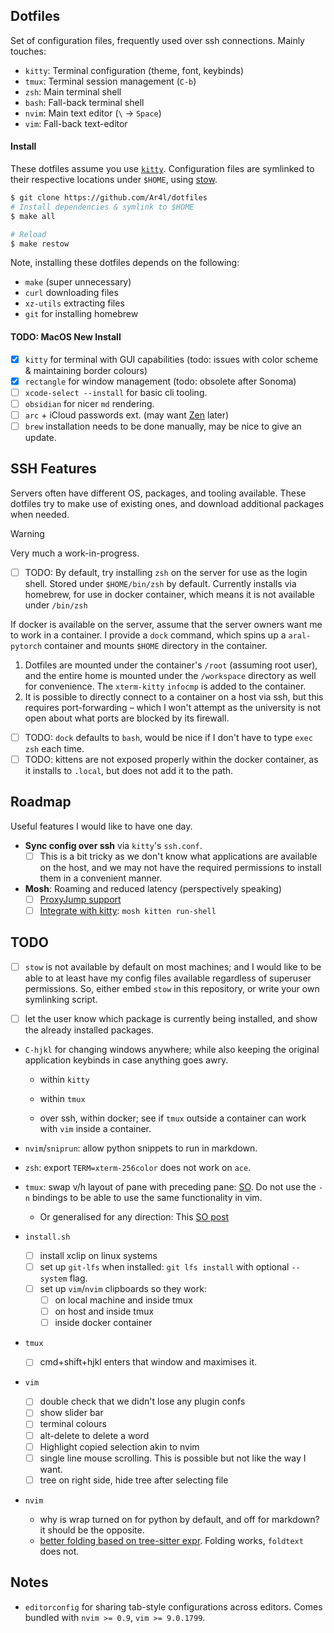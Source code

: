 ## Dotfiles

Set of configuration files, frequently used over ssh connections. Mainly
touches: 

- `kitty`: Terminal configuration (theme, font, keybinds)
- `tmux`: Terminal session management (`C-b`)
- `zsh`: Main terminal shell 
- `bash`: Fall-back terminal shell
- `nvim`: Main text editor (`\` &rarr; `Space`)
- `vim`: Fall-back text-editor

#### Install
These dotfiles assume you use [`kitty`](https://sw.kovidgoyal.net/kitty/binary/#binary-install). 
Configuration files are symlinked to their respective locations under
`$HOME`, using [stow](https://www.gnu.org/software/stow). 

```bash
$ git clone https://github.com/Ar4l/dotfiles
# Install dependencies & symlink to $HOME
$ make all
```

```bash 
# Reload
$ make restow
```

Note, installing these dotfiles depends on the following:
- `make` (super unnecessary)
- `curl` downloading files
- `xz-utils` extracting files
- `git` for installing homebrew

#### TODO: MacOS New Install
- [x] `kitty` for terminal with GUI capabilities (todo: issues with color scheme & maintaining border colours)
- [x] `rectangle` for window management (todo: obsolete after Sonoma)
- [ ] `xcode-select --install` for basic cli tooling.
- [ ] `obsidian` for nicer `md` rendering. 
- [ ] `arc` + iCloud passwords ext. (may want [Zen](https://zen-browser.app/) later)
- [ ] `brew` installation needs to be done manually, may be nice to give an update.

## SSH Features 
Servers often have different OS, packages, and tooling available. These dotfiles try to make use of existing ones, and download additional packages when needed. 

> [!WARNING]
> Very much a work-in-progress.

- [ ] TODO: By default, try installing `zsh` on the server for use as the login shell. Stored under `$HOME/bin/zsh` by default. Currently installs via homebrew, for use in docker container, which means it is not available under `/bin/zsh`

If docker is available on the server, assume that the server owners want me to work in a container. I provide a `dock` command, which spins up a `aral-pytorch` container and mounts `$HOME` directory in the container. 

1. Dotfiles are mounted under the container's `/root` (assuming root user), and the entire home is mounted under the `/workspace` directory as well for convenience. The `xterm-kitty` `infocmp` is added to the container.
2. It is possible to directly connect to a container on a host via ssh, but this requires port-forwarding – which I won't attempt as the university is not open about what ports are blocked by its firewall.

- [ ] TODO: `dock` defaults to `bash`, would be nice if I don't have to type `exec zsh` each time.
- [ ] TODO: kittens are not exposed properly within the docker container, as it installs to `.local`, but does not add it to the path.

## Roadmap 
Useful features I would like to have one day. 

- **Sync config over ssh** via `kitty`'s `ssh.conf`. 
  - [ ] This is a bit tricky as we don't know what applications are
    available on the host, and we may not have the required permissions
    to install them in a convenient manner. 

- **Mosh**: Roaming and reduced latency (perspectively speaking) 
  - [ ] [ProxyJump support](https://arc.net/l/quote/zayyucfl) 
  - [ ] [Integrate with kitty](https://github.com/kovidgoyal/kitty/discussions/6529): `mosh kitten run-shell`

## TODO 
- [ ] `stow` is not available by default on most machines; and I would like to be able to at least have my config files available regardless of superuser permissions. So, either embed `stow` in this repository, or write your own symlinking script. 

- [ ] let the user know which package is currently being installed, and show the already installed packages. 
- `C-hjkl` for changing windows anywhere; while also keeping the original application keybinds in case anything goes awry.
  - within `kitty`
  - within `tmux` 

  - over ssh, within docker; see if `tmux` outside a container can work with `vim` inside a container. 
- `nvim`/`sniprun`: allow python snippets to run in markdown.
- `zsh`: export `TERM=xterm-256color` does not work on `ace`.
- `tmux`: swap v/h layout of pane with preceding pane: [SO](https://stackoverflow.com/questions/15439294/tmux-switch-the-split-style-of-two-adjacent-panes). Do not use the `-n` bindings to be able to use the same functionality in vim.
  - Or generalised for any direction: This [SO post](https://stackoverflow.com/a/70024796/340947)

- `install.sh`
  - [ ] install xclip on linux systems
  - [ ] set up `git-lfs` when installed: `git lfs install` with optional `--system` flag. 
  - [ ] set up `vim`/`nvim` clipboards so they work: 
    - [ ] on local machine and inside tmux
    - [ ] on host and inside tmux
    - [ ] inside docker container 

- `tmux`
  - [ ] cmd+shift+hjkl enters that window and maximises it.

- `vim`
  - [ ] double check that we didn't lose any plugin confs
  - [ ] show slider bar
  - [ ] terminal colours
  - [ ] alt-delete to delete a word
  - [ ] Highlight copied selection akin to nvim
  - [ ] single line mouse scrolling. This is possible but not like the way I want.
  - [ ] tree on right side, hide tree after selecting file
 
- `nvim`
  - why is wrap turned on for python by default, and off for markdown? it should be the opposite.
  - [better folding based on tree-sitter expr](https://www.reddit.com/r/neovim/comments/16xz3q9/treesitter_highlighted_folds_are_now_in_neovim/). Folding works, `foldtext` does not.



## Notes

- `editorconfig` for sharing tab-style configurations across editors. Comes bundled with `nvim >= 0.9`, `vim >= 9.0.1799`.

<!--
# Dependencies

Following are the packages & software that must be installed on the
system. I do this manually using Homebrew.

+ git: my preferred vcs
+ vim: on days I relapse, I use vim for a while...
+ zsh: preferred shell of choice
+ bash: backup shell; I keep the config around for remote servers
+ pandoc: file format conversion cli; plays a cental role in my
  information management & publication system
+ stow: symlink management cli; required to manage files in this repo
+ starship: cross-shell prompt; I additionally remove all the emojis
  and make it look like the pure prompt (optional)
+ fzf: general purpose fuzzy finder; I also use it within vim (optional)
+ ripgrep: user-friendly alternative to grep; although I choose grep
  most of the time for its portability (optional)
+ fd: user-friendly alternative to find; this one I use more
  frequently because find's syntax is non-intuitive (optional)
+ bat: alternative to cat (optional)
+ glow: pretty-print markdown cli (optional)
+ aspell: spell checker (optional)
+ bib-tool: bibliography management cli (optional)
+ csvkit: csv manipulation cli (optional)
+ dvc: machine learning data & pipeline vcs (optional)
+ htop: alternative to top (optional)
+ tig: git tui; although most of the time I use vim-fugitive (optional)
+ tldr: cli cheatsheet (optional)
+ tmux: terminal multiplexer (optional)
+ tree: pretty-print directory structure (optional)
+ language servers:
  + python-language-server (pylsp)
  + bash-language-server
  + marksman (markdown)
  + texlab (latex)

Following are the GUI applications I use. I install them manually
using Homebrew Cask.

+ 1password: password manager
+ alfred: spotlight alternative
+ dash: documentation reader
+ hammerspoon: osx automation; primarily (under)utilised for window management
+ firefox: web browser of choice
+ fonts:
  + font-jetbrains-mono: proportional font of choice
  + font-source-code-pro: proportional font for life
+ karabiner-elements: keyboard manipulation; space cadet shifts, hyper
  key, capslock as control & the likes
+ mactex: full latex distribution for osx
+ logitech-camera-settings: for logitech webcam
+ logitech-options: for logitech mouse
+ nordvpn: vpn of choice
+ pdf-expert: pdf reader of choice; adds much needed split views which
  Preview does not have
+ spotify: music streaming service of choice
+ transmission: torrent client of choice
+ wezterm: terminal emulator of choice
+ docker: container management; I often use it to isolate my
  development environments (optional)
+ font-ibm-plex-serif: non-proportional font of choice (optional)
+ font-source-code-pro: ex proportional font of choice (optional)
-->
